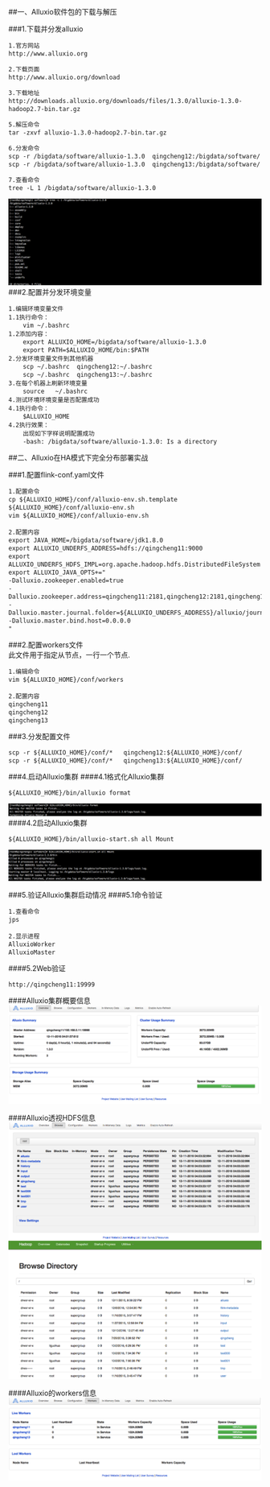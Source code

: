
##一、Alluxio软件包的下载与解压 

###1.下载并分发alluxio
```
1.官方网站
http://www.alluxio.org
```
```
2.下载页面
http://www.alluxio.org/download
```
```
3.下载地址
http://downloads.alluxio.org/downloads/files/1.3.0/alluxio-1.3.0-hadoop2.7-bin.tar.gz
```

```
5.解压命令
tar -zxvf alluxio-1.3.0-hadoop2.7-bin.tar.gz
```
```
6.分发命令
scp -r /bigdata/software/alluxio-1.3.0  qingcheng12:/bigdata/software/
scp -r /bigdata/software/alluxio-1.3.0  qingcheng13:/bigdata/software/
```
```
7.查看命令
tree -L 1 /bigdata/software/alluxio-1.3.0 
```
![](images/Snip20161211_17.png)      
###2.配置并分发环境变量
```
1.编辑环境变量文件
1.1执行命令：
    vim ~/.bashrc
1.2添加内容：
    export ALLUXIO_HOME=/bigdata/software/alluxio-1.3.0
    export PATH=$ALLUXIO_HOME/bin:$PATH
2.分发环境变量文件到其他机器
    scp ~/.bashrc  qingcheng12:~/.bashrc
    scp ~/.bashrc  qingcheng13:~/.bashrc
3.在每个机器上刷新环境变量
    source   ~/.bashrc
4.测试环境环境变量是否配置成功 
4.1执行命令：
    $ALLUXIO_HOME
4.2执行效果：
    出现如下字样说明配置成功
    -bash: /bigdata/software/alluxio-1.3.0: Is a directory
```
##二、Alluxio在HA模式下完全分布部署实战
 
###1.配置flink-conf.yaml文件  
```
1.配置命令
cp ${ALLUXIO_HOME}/conf/alluxio-env.sh.template ${ALLUXIO_HOME}/conf/alluxio-env.sh
vim ${ALLUXIO_HOME}/conf/alluxio-env.sh

2.配置内容
export JAVA_HOME=/bigdata/software/jdk1.8.0
export ALLUXIO_UNDERFS_ADDRESS=hdfs://qingcheng11:9000
export ALLUXIO_UNDERFS_HDFS_IMPL=org.apache.hadoop.hdfs.DistributedFileSystem
export ALLUXIO_JAVA_OPTS+="
-Dalluxio.zookeeper.enabled=true
-Dalluxio.zookeeper.address=qingcheng11:2181,qingcheng12:2181,qingcheng13:2181
-Dalluxio.master.journal.folder=${ALLUXIO_UNDERFS_ADDRESS}/alluxio/journal
-Dalluxio.master.bind.host=0.0.0.0
"
```

###2.配置workers文件  
此文件用于指定从节点，一行一个节点.   
```
1.编辑命令
vim ${ALLUXIO_HOME}/conf/workers

2.配置内容
qingcheng11
qingcheng12
qingcheng13
```

###3.分发配置文件
```
scp -r ${ALLUXIO_HOME}/conf/*   qingcheng12:${ALLUXIO_HOME}/conf/
scp -r ${ALLUXIO_HOME}/conf/*   qingcheng13:${ALLUXIO_HOME}/conf/
```

###4.启动Alluxio集群
####4.1格式化Alluxio集群
```
${ALLUXIO_HOME}/bin/alluxio format
```
![](images/Snip20161211_10.png)  
####4.2启动Alluxio集群
```
${ALLUXIO_HOME}/bin/alluxio-start.sh all Mount
```
![](images/Snip20161211_18.png)  

###5.验证Alluxio集群启动情况
####5.1命令验证
```
1.查看命令
jps

2.显示进程
AlluxioWorker
AlluxioMaster
```

####5.2Web验证
```
http://qingcheng11:19999
```
####Alluxio集群概要信息  
![](images/Snip20161211_11.png)  

####Alluxio透视HDFS信息
![](images/Snip20161211_14.png)  
![](images/Snip20161211_19.png)  

####Alluxio的workers信息
![](images/Snip20161211_15.png)  